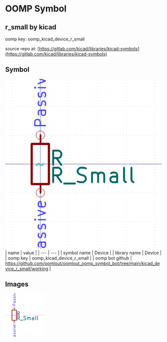 # OOMP Symbol  
## r_small  by kicad  
  
oomp key: oomp_kicad_device_r_small  
  
source repo at: [https://gitlab.com/kicad/libraries/kicad-symbols](https://gitlab.com/kicad/libraries/kicad-symbols)  
## Symbol  
  
[![working.png](working_600.png)](working.png)  
| name | value | 
| --- | --- | 
| symbol name | Device | 
| library name | Device | 
| oomp key | oomp_kicad_device_r_small | 
| oomp bot github | https://github.com/oomlout/oomlout_oomp_symbol_bot/tree/main/kicad_device_r_small/working | 
## Images  
  
[![working.png](working_140.png)](working.png)  
